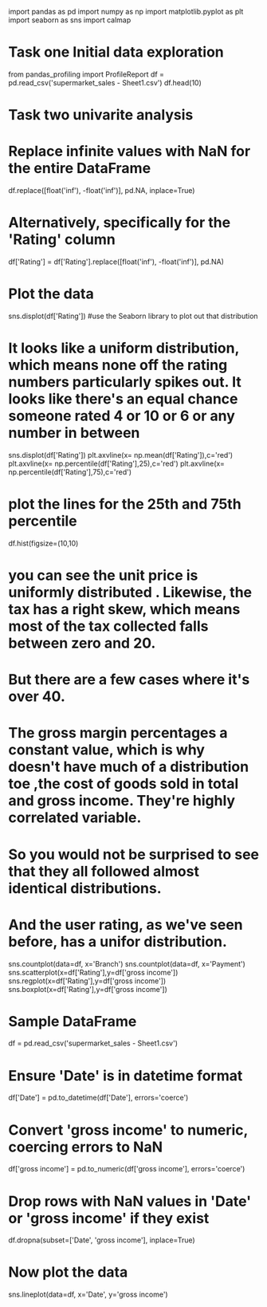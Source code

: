import pandas as pd 
import numpy as np
import matplotlib.pyplot as plt 
import seaborn as sns 
import calmap
# Task one Initial data exploration
from pandas_profiling import ProfileReport
df = pd.read_csv('supermarket_sales - Sheet1.csv')
df.head(10)
# Task two univarite analysis 
# Replace infinite values with NaN for the entire DataFrame
df.replace([float('inf'), -float('inf')], pd.NA, inplace=True)

# Alternatively, specifically for the 'Rating' column
df['Rating'] = df['Rating'].replace([float('inf'), -float('inf')], pd.NA)

# Plot the data
sns.displot(df['Rating'])
#use the Seaborn library to plot out that distribution
# It looks like a uniform distribution, which means none off the rating numbers particularly spikes out. It looks like there's an equal chance someone rated 4 or 10 or 6 or any number in between

sns.displot(df['Rating'])
plt.axvline(x= np.mean(df['Rating']),c='red')
plt.axvline(x= np.percentile(df['Rating'],25),c='red')
plt.axvline(x= np.percentile(df['Rating'],75),c='red')
# plot the lines for the 25th and 75th percentile

df.hist(figsize=(10,10)
# you can see the unit price is uniformly distributed . Likewise, the tax has a right skew, which means most of the tax collected falls between zero and 20.
# But there are a few cases where it's over 40.
# The gross margin percentages a constant value, which is why doesn't have much of a distribution toe ,the cost of goods sold in total and gross income. They're highly correlated variable.
# So you would not be surprised to see that they all followed almost identical distributions.
# And the user rating, as we've seen before, has a unifor distribution.

sns.countplot(data=df, x='Branch')
sns.countplot(data=df, x='Payment')
sns.scatterplot(x=df['Rating'],y=df['gross income'])
sns.regplot(x=df['Rating'],y=df['gross income'])
sns.boxplot(x=df['Rating'],y=df['gross income'])

# Sample DataFrame
df = pd.read_csv('supermarket_sales - Sheet1.csv') 

# Ensure 'Date' is in datetime format
df['Date'] = pd.to_datetime(df['Date'], errors='coerce')

# Convert 'gross income' to numeric, coercing errors to NaN
df['gross income'] = pd.to_numeric(df['gross income'], errors='coerce')

# Drop rows with NaN values in 'Date' or 'gross income' if they exist
df.dropna(subset=['Date', 'gross income'], inplace=True)

# Now plot the data
sns.lineplot(data=df, x='Date', y='gross income')
